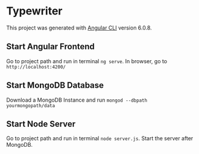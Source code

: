 # Typewriter

This project was generated with [Angular CLI](https://github.com/angular/angular-cli) version 6.0.8.

## Start Angular Frontend 

Go to project path and run in terminal `ng serve`. In browser, go to `http://localhost:4200/`

## Start MongoDB Database

Download a MongoDB Instance and run `mongod --dbpath yourmongopath/data`

## Start Node Server

Go to project path and run in terminal `node server.js`. Start the server after MongoDB.
